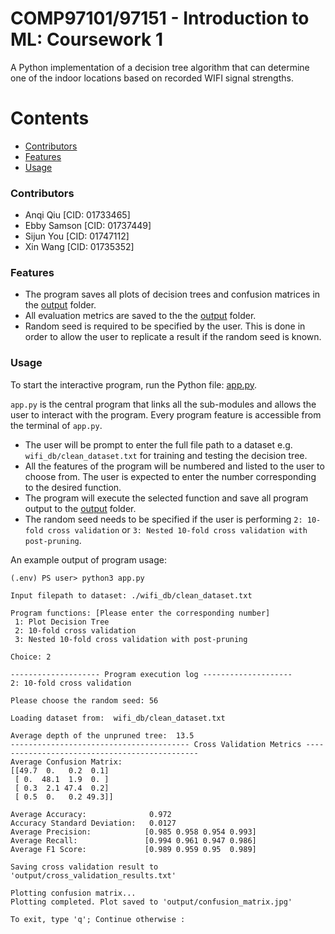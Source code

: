 # COMP97101/97151 - Introduction to ML: Coursework 1

A Python implementation of a decision tree algorithm that can determine one of the indoor locations based on recorded WIFI signal strengths.

Contents
========
 * [Contributors](#contributors)
 * [Features](#features)
 * [Usage](#usage)

### Contributors

- Anqi Qiu [CID: 01733465]
- Ebby Samson [CID: 01737449]
- Sijun You [CID: 01747112]
- Xin Wang [CID: 01735352]

### Features

- The program saves all plots of decision trees and confusion matrices in the [output](output) folder.
- All evaluation metrics are saved to the the [output](output) folder.
- Random seed is required to be specified by the user. This is done in order to allow the user to replicate a result if the random seed is known.

### Usage
To start the interactive program, run the Python file: [app.py](app.py). 

`app.py` is the central program that links all the sub-modules and allows the user to interact with the program. Every program feature is accessible from the terminal of `app.py`.

- The user will be prompt to enter the full file path to a dataset e.g. `wifi_db/clean_dataset.txt` for training and testing the decision tree.
- All the features of the program will be numbered and listed to the user to choose from. The user is expected to enter the number corresponding to the desired function.
- The program will execute the selected function and save all program output to the [output](output) folder. 
- The random seed needs to be specified if the user is performing `2: 10-fold cross validation` or `3: Nested 10-fold cross validation with post-pruning`.

An example output of program usage:
```
(.env) PS user> python3 app.py

Input filepath to dataset: ./wifi_db/clean_dataset.txt

Program functions: [Please enter the corresponding number]
 1: Plot Decision Tree
 2: 10-fold cross validation
 3: Nested 10-fold cross validation with post-pruning    

Choice: 2

-------------------- Program execution log --------------------
2: 10-fold cross validation

Please choose the random seed: 56

Loading dataset from:  wifi_db/clean_dataset.txt

Average depth of the unpruned tree:  13.5
---------------------------------------- Cross Validation Metrics ----------------------------------------------
Average Confusion Matrix:
[[49.7  0.   0.2  0.1]
 [ 0.  48.1  1.9  0. ]
 [ 0.3  2.1 47.4  0.2]
 [ 0.5  0.   0.2 49.3]]

Average Accuracy:              0.972
Accuracy Standard Deviation:   0.0127
Average Precision:            [0.985 0.958 0.954 0.993]
Average Recall:               [0.994 0.961 0.947 0.986]
Average F1 Score:             [0.989 0.959 0.95  0.989]

Saving cross validation result to 'output/cross_validation_results.txt'

Plotting confusion matrix...
Plotting completed. Plot saved to 'output/confusion_matrix.jpg'

To exit, type 'q'; Continue otherwise : 
```

